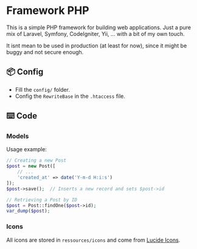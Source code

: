 # Framework PHP

This is a simple PHP framework for building web applications.
Just a pure mix of Laravel, Symfony, CodeIgniter, Yii, ... with a bit of my own touch.

It isnt mean to be used in production (at least for now), since it might be buggy and not secure enough.

## 📦 Config

- Fill the `config/` folder.
- Config the `RewriteBase` in the `.htaccess` file.

## ⌨️ Code

### Models

Usage example:

```php
// Creating a new Post
$post = new Post([
    // ...
    'created_at' => date('Y-m-d H:i:s')
]);
$post->save();  // Inserts a new record and sets $post->id

// Retrieving a Post by ID
$post = Post::findOne($post->id);
var_dump($post);
```

### Icons

All icons are stored in `ressources/icons` and come from [Lucide Icons](https://lucide.dev/).